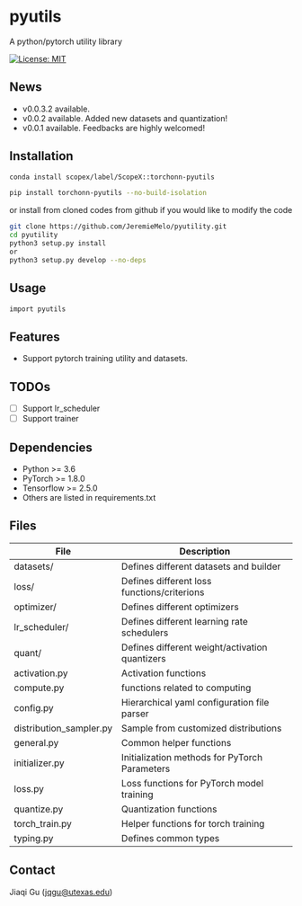 <!--
 * @Date: 2024-06-16 13:06:59
 * @LastEditors: Jiaqi Gu && jiaqigu@asu.edu
 * @LastEditTime: 2024-06-17 02:43:28
 * @FilePath: /pyutility/README.md
-->
# pyutils
A python/pytorch utility library

[![License: MIT](https://img.shields.io/badge/License-MIT-yellow.svg)](https://opensource.org/licenses/MIT)

## News
- v0.0.3.2 available.
- v0.0.2 available. Added new datasets and quantization!
- v0.0.1 available. Feedbacks are highly welcomed!

## Installation
```bash
conda install scopex/label/ScopeX::torchonn-pyutils
```
```bash
pip install torchonn-pyutils --no-build-isolation
```
or install from cloned codes from github if you would like to modify the code
```bash
git clone https://github.com/JeremieMelo/pyutility.git
cd pyutility
python3 setup.py install
or
python3 setup.py develop --no-deps
```

## Usage
```bash
import pyutils
```

## Features
- Support pytorch training utility and datasets.

## TODOs
- [ ] Support lr_scheduler
- [ ] Support trainer

## Dependencies
- Python >= 3.6
- PyTorch >= 1.8.0
- Tensorflow >= 2.5.0
- Others are listed in requirements.txt


## Files
| File      | Description |
| ----------- | ----------- |
| datasets/ | Defines different datasets and builder |
| loss/ | Defines different loss functions/criterions |
| optimizer/ | Defines different optimizers |
| lr_scheduler/ | Defines different learning rate schedulers |
| quant/ | Defines different weight/activation quantizers |
| activation.py      | Activation functions |
| compute.py   | functions related to computing |
| config.py   | Hierarchical yaml configuration file parser |
| distribution_sampler.py   | Sample from customized distributions |
| general.py   | Common helper functions |
| initializer.py   | Initialization methods for PyTorch Parameters |
| loss.py   | Loss functions for PyTorch model training |
| quantize.py   | Quantization functions |
| torch_train.py   | Helper functions for torch training |
| typing.py | Defines common types |


## Contact
Jiaqi Gu (jqgu@utexas.edu)
